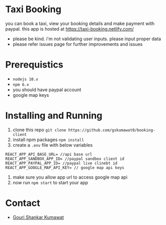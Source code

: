 # Taxi Booking

you can book a taxi, view your booking details and make payment with paypal. this app is hosted at https://taxi-booking.netlify.com/

-   please be kind. i'm not validating user inputs. please input proper data
-   please refer issues page for further improvements and issues

# Prerequistics

-   `nodejs 10.x`
-   `npm 6.x`
-   you should have paypal account
-   google map keys

# Installing and Running

1. clone this repo `git clone https://github.com/gskumawat0/booking-client`
1. install npm packages `npm install`
1. create a `.env` file with below variables

```
REACT_APP_API_BASE_URL= //api base url
REACT_APP_SANDBOX_APP_ID= //paypal sandbox client id
REACT_APP_PAYPAL_APP_ID= //paypal live clinebt id
REACT_APP_GOOGLE_MAP_API_KEY= // google map api keys
```

1. make sure you allow app url to access google map api
1. now run `npm start` to start your app

# Contact

-   [Gouri Shankar Kumawat](https://gskumawat.herokuapp.com)
